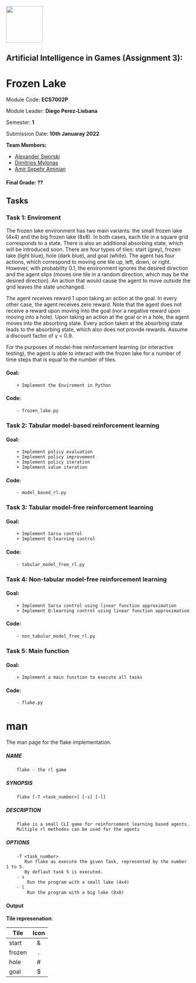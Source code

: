 <img src="https://people.bath.ac.uk/mtc47/img/collaborators/QM_Logo.png" height=100>

## Artificial Intelligence in Games (Assignment 3): 
# Frozen Lake

Module Code: **ECS7002P** 

Module Leader: **Diego Perez-Liebana**

Semester: **1**

Submission Date: **10th Januaray 2022**

__Team Members:__
* [Alexander Sworski](mailto:a.sworski@se21.qmul.ac.uk)
* [Dimitrios Mylonas](mailto:d.mylonas@se21.qmul.ac.uk)
* [Amir Sepehr Aminian](mailto:a.aminian@se21.qmul.ac.uk)

#### Final Grade: ??

## Tasks

### Task 1: Enviroment
The frozen lake environment has two main variants: the small frozen lake (4x4) and the big frozen lake (8x8). In both cases, each tile in a square grid corresponds to a state. There is also an additional absorbing state, which will be introduced soon. There are four types of tiles: start (grey), frozen lake (light blue), hole (dark blue), and goal (white). The agent has four actions, which correspond to moving one tile up, left, down, or right. However, with probability 0.1, the environment ignores the desired direction and the agent slips (moves one tile in a random direction, which may be the desired direction). An action that would cause the agent to move outside the grid leaves the state unchanged.

The agent receives reward 1 upon taking an action at the goal. In every other case, the agent receives zero reward. Note that the agent does not receive a reward upon moving into the goal (nor a negative reward upon moving into a hole). Upon taking an action at the goal or in a hole, the agent moves into the absorbing state. Every action taken at the absorbing state leads to the absorbing state, which also does not provide rewards. Assume a discount factor of γ = 0.9.

For the purposes of model-free reinforcement learning (or interactive testing), the agent is able to interact with the frozen lake for a number of time steps that is equal to the number of tiles.
#### Goal:
        + Implement the Enviroment in Python  
#### Code:
        - frozen_lake.py
### Task 2: Tabular model-based reinforcement learning
#### Goal:
        + Implement policy evaluation
        + Implement policy improvement
        + Implement policy iteration
        + Implement value iteration
#### Code:
        - model_based_rl.py
### Task 3: Tabular model-free reinforcement learning
#### Goal:
        + Implement Sarsa control 
        + Implement Q-learning control
#### Code:
        - tabular_model_free_rl.py
### Task 4: Non-tabular model-free reinforcement learning
#### Goal:
        + Implement Sarsa control using linear function approximation
        + Implement Q-learning control using linear function approximation
#### Code:
        - non_tabular_model_free_rl.py
### Task 5: Main function
#### Goal:
        + Implement a main function to execute all tasks
#### Code:
        - flake.py


# man
The man page for the flake implementation.

##### **NAME**
        flake - the rl game

##### **SYNOPSIS**
        flake [-T <task_number>] [-s] [-l]

##### **DESCRIPTION**
        flake is a small CLI game for reinforcement learning based agents.
        Multiple rl methodes can be used for the agents

##### **OPTIONS**
        -T <task_number>
           Run flake as execute the given Task, represented by the number 1 to 5.
           By deflaut task 5 is executed.
        - s
            Run the program with a small lake (4x4)
        - l
            Run the program with a big lake (8x8)

#### **Output**
**Tile represenation**:

| Tile         | Icon |
|--------------|:-----:|
| start | & |
| frozen |  . |
| hole |  # |
| goal | $ |
